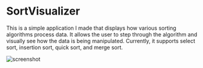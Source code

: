 SortVisualizer
===============================

This is a simple application I made that displays how various sorting algorithms process data. It allows the user to step through the algorithm and visually see how the data is being manipulated. Currently, it supports select sort, insertion sort, quick sort, and merge sort. 

![screenshot](http://i.imgur.com/w2URtXD.png)
